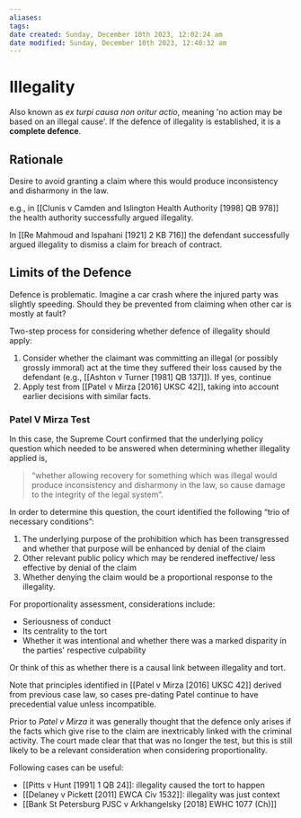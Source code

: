 ```yaml
---
aliases: 
tags: 
date created: Sunday, December 10th 2023, 12:02:24 am
date modified: Sunday, December 10th 2023, 12:40:32 am
---
```


# Illegality

Also known as *ex turpi causa non oritur actio*, meaning 'no action may be based on an illegal cause'. If the defence of illegality is established, it is a **complete defence**.

## Rationale

Desire to avoid granting a claim where this would produce inconsistency and disharmony in the law.

e.g., in [[Clunis v Camden and Islington Health Authority [1998] QB 978]] the health authority successfully argued illegality.

In [[Re Mahmoud and Ispahani [1921] 2 KB 716]] the defendant successfully argued illegality to dismiss a claim for breach of contract.

## Limits of the Defence

Defence is problematic. Imagine a car crash where the injured party was slightly speeding. Should they be prevented from claiming when other car is mostly at fault?

Two-step process for considering whether defence of illegality should apply:

1. Consider whether the claimant was committing an illegal (or possibly grossly immoral) act at the time they suffered their loss caused by the defendant (e.g., [[Ashton v Turner [1981] QB 137]]). If yes, continue
2. Apply test from [[Patel v Mirza [2016] UKSC 42]], taking into account earlier decisions with similar facts.

### Patel V Mirza Test

In this case, the Supreme Court confirmed that the underlying policy question which needed to be answered when determining whether illegality applied is,

>“whether allowing recovery for something which was illegal would produce inconsistency and disharmony in the law, so cause damage to the integrity of the legal system”.

In order to determine this question, the court identified the following “trio of necessary conditions”:

1. The underlying purpose of the prohibition which has been transgressed and whether that purpose will be enhanced by denial of the claim
2. Other relevant public policy which may be rendered ineffective/ less effective by denial of the claim
3. Whether denying the claim would be a proportional response to the illegality.

For proportionality assessment, considerations include:

- Seriousness of conduct
- Its centrality to the tort
- Whether it was intentional and whether there was a marked disparity in the parties' respective culpability

Or think of this as whether there is a causal link between illegality and tort.

Note that principles identified in [[Patel v Mirza [2016] UKSC 42]] derived from previous case law, so cases pre-dating Patel continue to have precedential value unless incompatible.

Prior to *Patel v Mirza* it was generally thought that the defence only arises if the facts which give rise to the claim are inextricably linked with the criminal activity. The court made clear that that was no longer the test, but this is still likely to be a relevant consideration when considering proportionality.

Following cases can be useful:

- [[Pitts v Hunt [1991] 1 QB 24]]: illegality caused the tort to happen
- [[Delaney v Pickett [2011] EWCA Civ 1532]]: illegality was just context
- [[Bank St Petersburg PJSC v Arkhangelsky [2018] EWHC 1077 (Ch)]]
